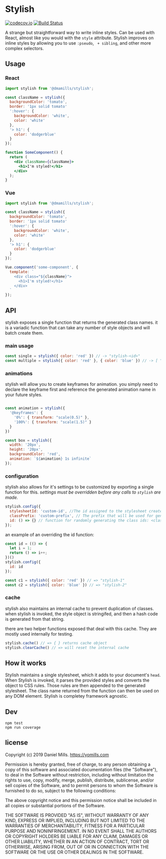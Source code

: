 # Stylish

[![codecov.io](https://codecov.io/github/dmamills/stylish/coverage.svg?branch=master)](https://codecov.io/github/dmamills/stylish?branch=master) [![Build Status](https://secure.travis-ci.org/dmamills/stylish.png)](http://travis-ci.org/dmamills/stylish)

A strange but straightforward way to write inline styles.
Can be used with React, almost like you would with the `style` attribute.
Stylish improves on inline styles by allowing you to use `:pseudo`, ` + sibling`, and other more complex selectors.

## Usage

### React
```jsx
import stylish from '@dmamills/stylish';

const className = stylish({
  backgroundColor: 'tomato',
  border: '1px solid tomato'
  ':hover': {
    backgroundColor: 'white',
    color: 'white'
  },
  '> h1': {
    color: 'dodgerblue'
  }
});

function SomeComponent() {
  return (
    <div className={className}>
      <h1>I'm styled!</h1>
    </div>
  );
}
```

### Vue
```js
import stylish from '@dmamills/stylish';

const className = stylish({
  backgroundColor: 'tomato',
  border: '1px solid tomato'
  ':hover': {
    backgroundColor: 'white',
    color: 'white'
  },
  '> h1': {
    color: 'dodgerblue'
  }
});

Vue.component('some-component', {
  template: `
    <div class="${className}">
      <h1>I'm styled!</h1>
    </div>
  `
});
```

## API

stylish exposes a single function that returns the generated class names. it is a variadic function that can take any number of style objects and will batch create them.

### main usage

```javascript
const single = stylish({ color: 'red' }) // -> "stylish-<id>"
const multiple = stylish({ color: 'red' }, { color: 'blue' }) // -> [ "stylish-<id>", "stylish-<id>" ]
```

### animations

stylish will allow you to create keyframes for animation. you simply need to declare the keyframe first and reference the generated animation name in your future styles.

```javascript

const animation = stylish({
  '@keyframes': {
    '0%': { transform: "scale(0.5)" },
    '100%': { transform: "scale(1.5)" }
  }
})

const box = stylish({
  width: '20px',
  height: '20px',
  backgroundColor: 'red',
  animation: `${animation} 1s infinite`
});

```

### configuration

stylish also allows for it's settings to be customized by exporting a single function for this. *settings must be overridden before any calls to `stylish` are made.*

```javascript
stylish.config({
  stylesheetId: 'custom-id', //The id assigned to the stylesheet created
  classPrefix: 'custom-prefix', // The prefix that will be used for generated class names
  id: () => {} // function for randomly generating the class ids: <classPrefix>-<id()>
});
```

an example of an overriding the id function:

```javascript
const id = (() => {
  let i = 1;
  return () => i++;
})()
stylish.config({
  id: id
});

const c1 = stylish({ color: 'red' }) // => "stylish-1"
const c2 = stylish({ color: 'blue' }) // => "stylish-2"
```

### cache

stylish also maintains an internal cache to prevent duplication of classes. when stylish is invoked, the style object is stringifed, and then a hash code is generated from that string.

there are two helper functions exposed that deal with this cache. They are mostly used internally for testing.

```javascript
stylish.cache() // => { } returns cache object
stylish.clearCache() // => will reset the internal cache
```

## How it works

Stylish maintains a single stylesheet, which it adds to your document's `head`.
When Stylish is invoked, it parses the provided styles and converts the object to CSS rules.
Those rules are then appended to the generated stylesheet.
The class name returned from the function can then be used on any DOM element.
Stylish is completey framework agnostic.

## Dev

```
npm test
npm run coverage
```


## license

Copyright (c) 2019 Daniel Mills. https://yomills.com

Permission is hereby granted, free of charge, to any person obtaining a copy
of this software and associated documentation files (the "Software"), to deal
in the Software without restriction, including without limitation the rights
to use, copy, modify, merge, publish, distribute, sublicense, and/or sell
copies of the Software, and to permit persons to whom the Software is
furnished to do so, subject to the following conditions:

The above copyright notice and this permission notice shall be included in
all copies or substantial portions of the Software.

THE SOFTWARE IS PROVIDED "AS IS", WITHOUT WARRANTY OF ANY KIND, EXPRESS OR
IMPLIED, INCLUDING BUT NOT LIMITED TO THE WARRANTIES OF MERCHANTABILITY,
FITNESS FOR A PARTICULAR PURPOSE AND NONINFRINGEMENT. IN NO EVENT SHALL THE
AUTHORS OR COPYRIGHT HOLDERS BE LIABLE FOR ANY CLAIM, DAMAGES OR OTHER
LIABILITY, WHETHER IN AN ACTION OF CONTRACT, TORT OR OTHERWISE, ARISING FROM,
OUT OF OR IN CONNECTION WITH THE SOFTWARE OR THE USE OR OTHER DEALINGS IN
THE SOFTWARE.
